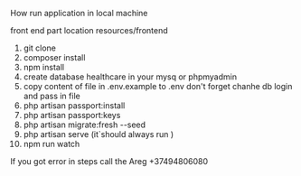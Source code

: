 How run application in local machine

front end part location resources/frontend


1. git clone 
2. composer install
3. npm install
4. create database healthcare in your mysq or phpmyadmin
5. copy content of file in .env.example to .env don't forget chanhe db login and pass in file 
6. php artisan passport:install 
7. php artisan passport:keys 
8. php artisan migrate:fresh --seed
9. php artisan serve (it`should always run )
10. npm run watch 


If you got error in steps call the Areg +37494806080
